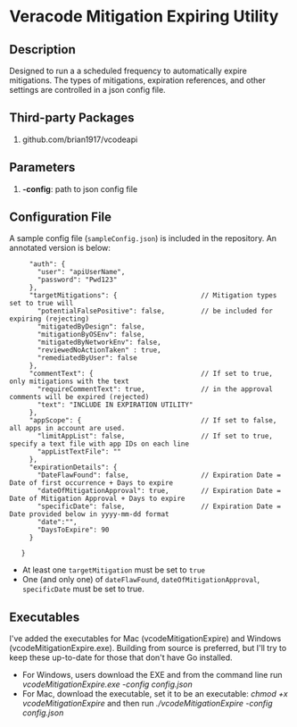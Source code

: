 # Veracode Mitigation Expiring Utility

## Description
Designed to run a a scheduled frequency to automatically expire mitigations. The types of mitigations, expiration
references, and other settings are controlled in a json config file.

## Third-party Packages
1. github.com/brian1917/vcodeapi

## Parameters
1.  **-config**: path to json config file

## Configuration File
A sample config file (`sampleConfig.json`) is included in the repository. An annotated version is below:
```{
     "auth": {
       "user": "apiUserName",
       "password": "Pwd123"
     },
     "targetMitigations": {                     // Mitigation types set to true will
       "potentialFalsePositive": false,         // be included for expiring (rejecting)
       "mitigatedByDesign": false,
       "mitigationByOSEnv": false,
       "mitigatedByNetworkEnv": false,
       "reviewedNoActionTaken" : true,
       "remediatedByUser": false
     },
     "commentText": {                           // If set to true, only mitigations with the text
       "requireCommentText": true,              // in the approval comments will be expired (rejected)
       "text": "INCLUDE IN EXPIRATION UTILITY"
     },
     "appScope": {                              // If set to false, all apps in account are used.
       "limitAppList": false,                   // If set to true, specify a text file with app IDs on each line
       "appListTextFile": ""
     },
     "expirationDetails": {
       "DateFlawFound": false,                  // Expiration Date = Date of first occurrence + Days to expire
       "dateOfMitigationApproval": true,        // Expiration Date = Date of Mitigation Approval + Days to expire
       "specificDate": false,                   // Expiration Date = Date provided below in yyyy-mm-dd format
       "date":"",
       "DaysToExpire": 90
     }

   }
 ```
* At least one `targetMitigation` must be set to `true`
* One (and only one) of `dateFlawFound`, `dateOfMitigationApproval`, `specificDate` must be set to true.

## Executables
I've added the executables for Mac (vcodeMitigationExpire) and Windows (vcodeMitigationExpire.exe).
Building from source is preferred, but I'll try to keep these up-to-date for those that don't have Go installed.
* For Windows, users download the EXE and from the command line run *_vcodeMitigationExpire.exe -config config.json_*
* For Mac, download the executable, set it to be an executable: *_chmod +x vcodeMitigationExpire_* and then run *_./vcodeMitigationExpire -config config.json_*
